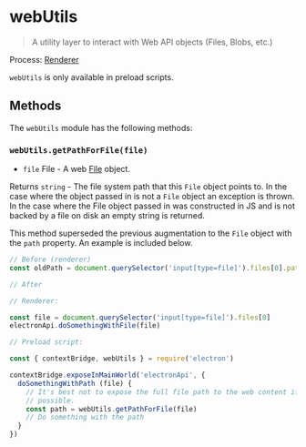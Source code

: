 # webUtils

> A utility layer to interact with Web API objects (Files, Blobs, etc.)

Process: [Renderer](../glossary.md#renderer-process)

`webUtils` is only available in preload scripts.

## Methods

The `webUtils` module has the following methods:

### `webUtils.getPathForFile(file)`

* `file` File - A web [File](https://developer.mozilla.org/en-US/docs/Web/API/File) object.

Returns `string` - The file system path that this `File` object points to. In the case where the object passed in is not a `File` object an exception is thrown. In the case where the File object passed in was constructed in JS and is not backed by a file on disk an empty string is returned.

This method superseded the previous augmentation to the `File` object with the `path` property.  An example is included below.

```js @ts-nocheck
// Before (renderer)
const oldPath = document.querySelector('input[type=file]').files[0].path
```

```js @ts-nocheck
// After

// Renderer:

const file = document.querySelector('input[type=file]').files[0]
electronApi.doSomethingWithFile(file)

// Preload script:

const { contextBridge, webUtils } = require('electron')

contextBridge.exposeInMainWorld('electronApi', {
  doSomethingWithPath (file) {
    // It's best not to expose the full file path to the web content if
    // possible.
    const path = webUtils.getPathForFile(file)
    // Do something with the path
  }
})
```
